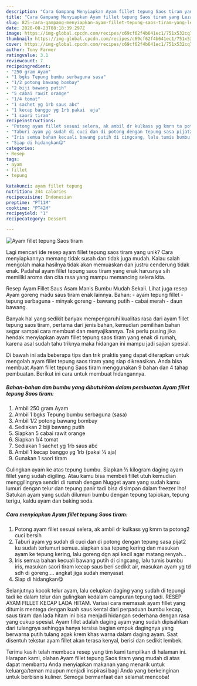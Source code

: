 ```yaml
---
description: "Cara Gampang Menyiapkan Ayam fillet tepung Saos tiram yang Lezat"
title: "Cara Gampang Menyiapkan Ayam fillet tepung Saos tiram yang Lezat"
slug: 825-cara-gampang-menyiapkan-ayam-fillet-tepung-saos-tiram-yang-lezat
date: 2020-08-23T08:18:39.297Z
image: https://img-global.cpcdn.com/recipes/c69cf62f4b641ec1/751x532cq70/ayam-fillet-tepung-saos-tiram-foto-resep-utama.jpg
thumbnail: https://img-global.cpcdn.com/recipes/c69cf62f4b641ec1/751x532cq70/ayam-fillet-tepung-saos-tiram-foto-resep-utama.jpg
cover: https://img-global.cpcdn.com/recipes/c69cf62f4b641ec1/751x532cq70/ayam-fillet-tepung-saos-tiram-foto-resep-utama.jpg
author: Tony Farmer
ratingvalue: 3.1
reviewcount: 7
recipeingredient:
- "250 gram Ayam"
- "1 bgks Tepung bumbu serbaguna sasa"
- "1/2 potong bawang bombay"
- "2 biji bawang putih"
- "5 cabai rawit orange"
- "1/4 tomat"
- "1 sachet yg 1rb saus abc"
- "1 kecap banggo yg 1rb pakai  aja"
- "1 saori tiram"
recipeinstructions:
- "Potong ayam fillet sesuai selera, ak ambil dr kulkass yg kmrn ta potong2 cuci bersih"
- "Taburi ayam yg sudah di cuci dan di potong dengan tepung sasa pijat2 ku sudah terlumuri semua..siapkan sisa tepung kering dan masukan ayam ke tepung kering, lalu goreng dgn api kecil agar matang renyah..."
- "Iris semua bahan kecuali bawang putih di cingcang, lalu tumis bumbu iris, masukan saori tiram kecap saus beri sedikit air, masukan ayam yg td sdh di goreng.... angkat jiga sudah menyasat"
- "Siap di hidangkan😋"
categories:
- Resep
tags:
- ayam
- fillet
- tepung

katakunci: ayam fillet tepung 
nutrition: 244 calories
recipecuisine: Indonesian
preptime: "PT11M"
cooktime: "PT42M"
recipeyield: "1"
recipecategory: Dessert

---
```



![Ayam fillet tepung Saos tiram](https://img-global.cpcdn.com/recipes/c69cf62f4b641ec1/751x532cq70/ayam-fillet-tepung-saos-tiram-foto-resep-utama.jpg)

Lagi mencari ide resep ayam fillet tepung saos tiram yang unik? Cara menyiapkannya memang tidak susah dan tidak juga mudah. Kalau salah mengolah maka hasilnya tidak akan memuaskan dan justru cenderung tidak enak. Padahal ayam fillet tepung saos tiram yang enak harusnya sih memiliki aroma dan cita rasa yang mampu memancing selera kita.

Resep Ayam Fillet Saus Asam Manis Bumbu Mudah Sekali. Lihat juga resep Ayam goreng madu saus tiram enak lainnya. Bahan: - ayam tepung fillet - tepung serbaguna - minyak goreng - bawang putih - cabai merah - daun bawang.

Banyak hal yang sedikit banyak mempengaruhi kualitas rasa dari ayam fillet tepung saos tiram, pertama dari jenis bahan, kemudian pemilihan bahan segar sampai cara membuat dan menyajikannya. Tak perlu pusing jika hendak menyiapkan ayam fillet tepung saos tiram yang enak di rumah, karena asal sudah tahu triknya maka hidangan ini mampu jadi sajian spesial.


Di bawah ini ada beberapa tips dan trik praktis yang dapat diterapkan untuk mengolah ayam fillet tepung saos tiram yang siap dikreasikan. Anda bisa membuat Ayam fillet tepung Saos tiram menggunakan 9 bahan dan 4 tahap pembuatan. Berikut ini cara untuk membuat hidangannya.

<!--inarticleads1-->

##### Bahan-bahan dan bumbu yang dibutuhkan dalam pembuatan Ayam fillet tepung Saos tiram:

1. Ambil 250 gram Ayam
1. Ambil 1 bgks Tepung bumbu serbaguna (sasa)
1. Ambil 1/2 potong bawang bombay
1. Sediakan 2 biji bawang putih
1. Siapkan 5 cabai rawit orange
1. Siapkan 1/4 tomat
1. Sediakan 1 sachet yg 1rb saus abc
1. Ambil 1 kecap banggo yg 1rb (pakai ½ aja)
1. Gunakan 1 saori tiram


Gulingkan ayam ke atas tepung bumbu. Siapkan ½ kilogram daging ayam fillet yang sudah digiling. Atau kamu bisa membeli fillet utuh kemudian menggilingnya sendiri di rumah dengan Nugget ayam yang sudah kamu lumuri dengan telur dan tepung panir tadi bisa disimpan dalam freezer lho! Satukan ayam yang sudah dilumuri bumbu dengan tepung tapiokan, tepung terigu, kaldu ayam dan baking soda. 

<!--inarticleads2-->

##### Cara menyiapkan Ayam fillet tepung Saos tiram:

1. Potong ayam fillet sesuai selera, ak ambil dr kulkass yg kmrn ta potong2 cuci bersih
1. Taburi ayam yg sudah di cuci dan di potong dengan tepung sasa pijat2 ku sudah terlumuri semua..siapkan sisa tepung kering dan masukan ayam ke tepung kering, lalu goreng dgn api kecil agar matang renyah...
1. Iris semua bahan kecuali bawang putih di cingcang, lalu tumis bumbu iris, masukan saori tiram kecap saus beri sedikit air, masukan ayam yg td sdh di goreng.... angkat jiga sudah menyasat
1. Siap di hidangkan😋


Selanjutnya kocok telur ayam, lalu celupkan daging yang sudah di tepungi tadi ke dalam telur dan gulingkan kedalam campuran tepung tadi. RESEP AYAM FILLET KECAP LADA HITAM. Variasi cara memasak ayam fillet yang ditumis mentega dengan kuah saus kental dari perpaduan bumbu kecap, saus tiram dan lada hitam ini bisa menjadi hidangan sederhana dengan rasa yang cukup spesial. Ayam fillet adalah daging ayam yang sudah dipisahkan dari tulangnya sehingga hanya tersisa bagian empuk dagingnya yang berwarna putih tulang agak krem khas warna dalam daging ayam. Saat disentuh tekstur ayam fillet akan terasa kenyal, berisi dan sedikit lembek. 

Terima kasih telah membaca resep yang tim kami tampilkan di halaman ini. Harapan kami, olahan Ayam fillet tepung Saos tiram yang mudah di atas dapat membantu Anda menyiapkan makanan yang menarik untuk keluarga/teman maupun menjadi inspirasi bagi Anda yang berkeinginan untuk berbisnis kuliner. Semoga bermanfaat dan selamat mencoba!
